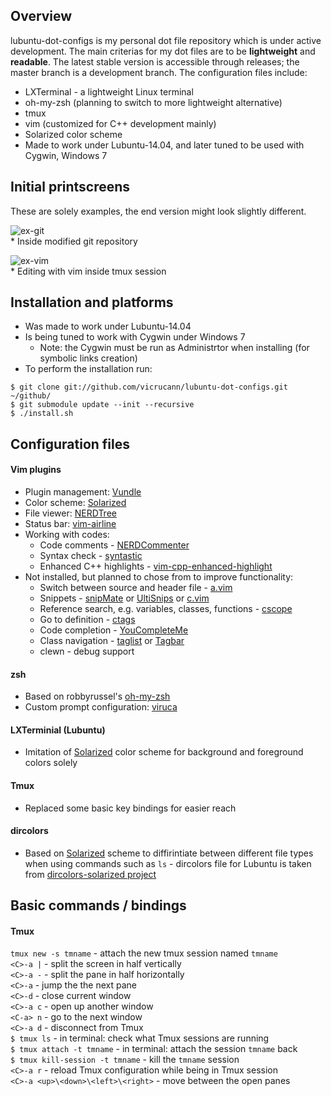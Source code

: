 ## Overview

lubuntu-dot-configs is my personal dot file repository which is under active development. The main criterias for my dot files are to be **lightweight** and **readable**. The latest stable version is accessible through releases; the master branch is a development branch. The configuration files include: 
* LXTerminal - a lightweight Linux terminal
* oh-my-zsh (planning to switch to more lightweight alternative)
* tmux
* vim (customized for C++ development mainly)
* Solarized color scheme
* Made to work under Lubuntu-14.04, and later tuned to be used with Cygwin, Windows 7

## Initial printscreens

These are solely examples, the end version might look slightly different.  

![ex-git](https://github.com/vicrucann/lubuntu-dot-configs/blob/master/img/ex-git.png?raw=true "Git repo example")  
\* Inside modified git repository  

![ex-vim](https://github.com/vicrucann/lubuntu-dot-configs/blob/master/img/ex-vim.png?raw=true "Vim and tmux example")  
\* Editing with vim inside tmux session  

## Installation and platforms 
* Was made to work under Lubuntu-14.04
* Is being tuned to work with Cygwin under Windows 7 
	* Note: the Cygwin must be run as Administrtor when installing (for symbolic links creation) 
* To perform the installation run:  
```
$ git clone git://github.com/vicrucann/lubuntu-dot-configs.git ~/github/  
$ git submodule update --init --recursive  
$ ./install.sh
```

## Configuration files

#### Vim plugins
* Plugin management: [Vundle](https://github.com/VundleVim/Vundle.vim)
* Color scheme: [Solarized](https://github.com/altercation/vim-colors-solarized)
* File viewer: [NERDTree](https://github.com/scrooloose/nerdtree)
* Status bar: [vim-airline](https://github.com/bling/vim-airline)
* Working with codes: 
    * Code comments - [NERDCommenter](https://github.com/scrooloose/nerdcommenter) 
    * Syntax check - [syntastic](https://github.com/scrooloose/syntastic) 
    * Enhanced C++ highlights - [vim-cpp-enhanced-highlight](https://github.com/octol/vim-cpp-enhanced-highlight)
* Not installed, but planned to chose from to improve functionality:
    * Switch between source and header file - [a.vim](http://www.vim.org/scripts/script.php?script_id=31)
    * Snippets - [snipMate](http://www.vim.org/scripts/script.php?script_id=2540) or [UltiSnips](http://www.vim.org/scripts/script.php?script_id=2715) or [c.vim](http://www.vim.org/scripts/script.php?script_id=213)
    * Reference search, e.g. variables, classes, functions - [cscope](http://cscope.sourceforge.net/cscope_vim_tutorial.html)
    * Go to definition - [ctags](http://ctags.sourceforge.net/)
    * Code completion - [YouCompleteMe](https://github.com/Valloric/YouCompleteMe)
    * Class navigation - [taglist](http://vim-taglist.sourceforge.net/) or [Tagbar](http://www.vim.org/scripts/script.php?script_id=3465)   
    * clewn - debug support  

#### zsh
* Based on robbyrussel's [oh-my-zsh](https://github.com/robbyrussell/oh-my-zsh)  
* Custom prompt configuration: [viruca](://github.com/vicrucann/lubuntu-dot-configs/blob/master/viruca.zsh-theme)

#### LXTerminial (Lubuntu)
* Imitation of [Solarized](https://github.com/altercation/vim-colors-solarized) color scheme for background and foreground colors solely

#### Tmux
* Replaced some basic key bindings for easier reach

#### dircolors
* Based on [Solarized](https://github.com/altercation/vim-colors-solarized) scheme to diffirintiate between different file types when using commands such as `ls` - dircolors file for Lubuntu is taken from [dircolors-solarized project](https://github.com/seebi/dircolors-solarized)

## Basic commands / bindings

#### Tmux

`tmux new -s tmname` - attach the new tmux session named `tmname`  
`<C>-a |` - split the screen in half vertically  
`<C>-a -` - split the pane in half horizontally  
`<C>-a` - jump the the next pane  
`<C>-d` - close current window  
`<C>-a c` - open up another window  
`<C-a> n` - go to the next window  
`<C>-a d` - disconnect from Tmux  
`$ tmux ls` - in terminal: check what Tmux sessions are running  
`$ tmux attach -t tmname` - in terminal: attach the session `tmname` back  
`$ tmux kill-session -t tmname` - kill the `tmname` session  
`<C>-a r` - reload Tmux configuration while being in Tmux session  
`<C>-a <up>\<down>\<left>\<right>` - move between the open panes  





